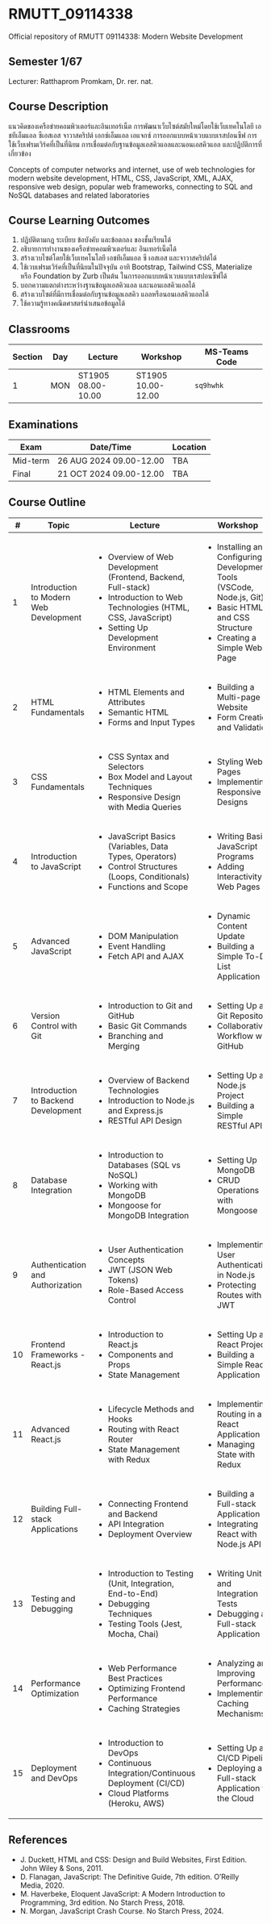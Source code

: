 # RMUTT_09114338
Official repository of RMUTT 09114338: Modern Website Development

## Semester 1/67
Lecturer: Ratthaprom Promkam, Dr. rer. nat.

## Course Description

แนวคิดของเครือข่ายคอมพิวเตอร์และอินเทอร์เน็ต การพัฒนาเว็บไซต์สมัยใหม่โดยใช้เว็บเทคโนโลยี เอชทีเอ็มแอล ซีเอสเอส จาวาสคริปต์ เอกซ์เอ็มแอล เอแจกซ์ การออกแบบหน้าเวบแบบเรสปอนซีฟ การใช้เว็บเฟรมเวิร์คที่เป็นที่นิยม การเชื่อมต่อกับฐานข้อมูลเอสคิวแอลและนอนเอสคิวแอล และปฏิบัติการที่เกี่ยวข้อง

Concepts of computer networks and internet, use of web technologies for modern website development, HTML, CSS, JavaScript, XML, AJAX, responsive web design, popular web frameworks, connecting to SQL and NoSQL databases and related laboratories

## Course Learning Outcomes

1. ปฏิบัติตามกฎ ระเบียบ ข้อบังคับ และข้อตกลง ของชั้นเรียนได้
2. อธิบายการทํางานของเครือข่ายคอมพิวเตอร์และ อินเทอร์เน็ตได้
3. สร้างเวบไซต์โดยใช้เว็บเทคโนโลยี เอชทีเอ็มแอล ซี เอสเอส และจาวาสคริปต์ได้
4. ใช้เวบเฟรมเวิร์คที่เป็นที่นิยมในปัจจุบัน อาทิ Bootstrap, Tailwind CSS, Materialize หรือ Foundation by Zurb เป็นต้น ในการออกแบบหน้าเวบแบบเรสปอนซีฟได้
5. บอกความแตกต่างระหว่างฐานข้อมูลเอสคิวแอล และนอนเอสคิวแอลได้
6. สร้างเวบไซต์ที่มีการเชื่อมต่อกับฐานข้อมูลเอสคิว แอลหรือนอนเอสคิวแอลได้
7. ใช้ความรู้ทางคณิตศาสตร์นําเสนอข้อมูลได้


## Classrooms

|Section| Day  |  Lecture  | Workshop | MS-Teams Code |
|--------|-------|----------|----------|---------------|
| 1     | MON    | ST1905 <br/> 08.00-10.00 | ST1905 <br/>10.00-12.00 | `sq9hwhk` |


## Examinations

| Exam  | Date/Time  | Location |
|-------|-------------|----------|
| Mid-term | 26 AUG 2024 09.00-12.00 | TBA |
| Final    | 21 OCT 2024 09.00-12.00 | TBA |


## Course Outline


<table>
  <thead>
    <tr>
      <th>#</th>
      <th>Topic</th>
      <th>Lecture</th>
      <th>Workshop</th>
    </tr>
  </thead>
  <tbody>
    <tr>
      <td>1</td>
      <td>Introduction to Modern Web Development</td>
      <td>
        <ul>
          <li>Overview of Web Development (Frontend, Backend, Full-stack)</li>
          <li>Introduction to Web Technologies (HTML, CSS, JavaScript)</li>
          <li>Setting Up Development Environment</li>
        </ul>
      </td>
      <td>
        <ul>
          <li>Installing and Configuring Development Tools (VSCode, Node.js, Git)</li>
          <li>Basic HTML and CSS Structure</li>
          <li>Creating a Simple Web Page</li>
        </ul>
      </td>
    </tr>
    <tr>
      <td>2</td>
      <td>HTML Fundamentals</td>
      <td>
        <ul>
          <li>HTML Elements and Attributes</li>
          <li>Semantic HTML</li>
          <li>Forms and Input Types</li>
        </ul>
      </td>
      <td>
        <ul>
          <li>Building a Multi-page Website</li>
          <li>Form Creation and Validation</li>
        </ul>
      </td>
    </tr>
    <tr>
      <td>3</td>
      <td>CSS Fundamentals</td>
      <td>
        <ul>
          <li>CSS Syntax and Selectors</li>
          <li>Box Model and Layout Techniques</li>
          <li>Responsive Design with Media Queries</li>
        </ul>
      </td>
      <td>
        <ul>
          <li>Styling Web Pages</li>
          <li>Implementing Responsive Designs</li>
        </ul>
      </td>
    </tr>
    <tr>
      <td>4</td>
      <td>Introduction to JavaScript</td>
      <td>
        <ul>
          <li>JavaScript Basics (Variables, Data Types, Operators)</li>
          <li>Control Structures (Loops, Conditionals)</li>
          <li>Functions and Scope</li>
        </ul>
      </td>
      <td>
        <ul>
          <li>Writing Basic JavaScript Programs</li>
          <li>Adding Interactivity to Web Pages</li>
        </ul>
      </td>
    </tr>
    <tr>
      <td>5</td>
      <td>Advanced JavaScript</td>
      <td>
        <ul>
          <li>DOM Manipulation</li>
          <li>Event Handling</li>
          <li>Fetch API and AJAX</li>
        </ul>
      </td>
      <td>
        <ul>
          <li>Dynamic Content Update</li>
          <li>Building a Simple To-Do List Application</li>
        </ul>
      </td>
    </tr>
    <tr>
      <td>6</td>
      <td>Version Control with Git</td>
      <td>
        <ul>
          <li>Introduction to Git and GitHub</li>
          <li>Basic Git Commands</li>
          <li>Branching and Merging</li>
        </ul>
      </td>
      <td>
        <ul>
          <li>Setting Up a Git Repository</li>
          <li>Collaborative Workflow with GitHub</li>
        </ul>
      </td>
    </tr>
    <tr>
      <td>7</td>
      <td>Introduction to Backend Development</td>
      <td>
        <ul>
          <li>Overview of Backend Technologies</li>
          <li>Introduction to Node.js and Express.js</li>
          <li>RESTful API Design</li>
        </ul>
      </td>
      <td>
        <ul>
          <li>Setting Up a Node.js Project</li>
          <li>Building a Simple RESTful API</li>
        </ul>
      </td>
    </tr>
    <tr>
      <td>8</td>
      <td>Database Integration</td>
      <td>
        <ul>
          <li>Introduction to Databases (SQL vs NoSQL)</li>
          <li>Working with MongoDB</li>
          <li>Mongoose for MongoDB Integration</li>
        </ul>
      </td>
      <td>
        <ul>
          <li>Setting Up MongoDB</li>
          <li>CRUD Operations with Mongoose</li>
        </ul>
      </td>
    </tr>
    <tr>
      <td>9</td>
      <td>Authentication and Authorization</td>
      <td>
        <ul>
          <li>User Authentication Concepts</li>
          <li>JWT (JSON Web Tokens)</li>
          <li>Role-Based Access Control</li>
        </ul>
      </td>
      <td>
        <ul>
          <li>Implementing User Authentication in Node.js</li>
          <li>Protecting Routes with JWT</li>
        </ul>
      </td>
    </tr>
    <tr>
      <td>10</td>
      <td>Frontend Frameworks - React.js</td>
      <td>
        <ul>
          <li>Introduction to React.js</li>
          <li>Components and Props</li>
          <li>State Management</li>
        </ul>
      </td>
      <td>
        <ul>
          <li>Setting Up a React Project</li>
          <li>Building a Simple React Application</li>
        </ul>
      </td>
    </tr>
    <tr>
      <td>11</td>
      <td>Advanced React.js</td>
      <td>
        <ul>
          <li>Lifecycle Methods and Hooks</li>
          <li>Routing with React Router</li>
          <li>State Management with Redux</li>
        </ul>
      </td>
      <td>
        <ul>
          <li>Implementing Routing in a React Application</li>
          <li>Managing State with Redux</li>
        </ul>
      </td>
    </tr>
    <tr>
      <td>12</td>
      <td>Building Full-stack Applications</td>
      <td>
        <ul>
          <li>Connecting Frontend and Backend</li>
          <li>API Integration</li>
          <li>Deployment Overview</li>
        </ul>
      </td>
      <td>
        <ul>
          <li>Building a Full-stack Application</li>
          <li>Integrating React with Node.js API</li>
        </ul>
      </td>
    </tr>
    <tr>
      <td>13</td>
      <td>Testing and Debugging</td>
      <td>
        <ul>
          <li>Introduction to Testing (Unit, Integration, End-to-End)</li>
          <li>Debugging Techniques</li>
          <li>Testing Tools (Jest, Mocha, Chai)</li>
        </ul>
      </td>
      <td>
        <ul>
          <li>Writing Unit and Integration Tests</li>
          <li>Debugging a Full-stack Application</li>
        </ul>
      </td>
    </tr>
    <tr>
      <td>14</td>
      <td>Performance Optimization</td>
      <td>
        <ul>
          <li>Web Performance Best Practices</li>
          <li>Optimizing Frontend Performance</li>
          <li>Caching Strategies</li>
        </ul>
      </td>
      <td>
        <ul>
          <li>Analyzing and Improving Performance</li>
          <li>Implementing Caching Mechanisms</li>
        </ul>
      </td>
    </tr>
    <tr>
      <td>15</td>
      <td>Deployment and DevOps</td>
      <td>
        <ul>
          <li>Introduction to DevOps</li>
          <li>Continuous Integration/Continuous Deployment (CI/CD)</li>
          <li>Cloud Platforms (Heroku, AWS)</li>
        </ul>
      </td>
      <td>
        <ul>
          <li>Setting Up a CI/CD Pipeline</li>
          <li>Deploying a Full-stack Application to the Cloud</li>
        </ul>
      </td>
    </tr>
  </tbody>
</table>


## References

- J. Duckett, HTML and CSS: Design and Build Websites, First Edition. John Wiley & Sons, 2011.
- D. Flanagan, JavaScript: The Definitive Guide, 7th edition. O’Reilly Media, 2020.
- M. Haverbeke, Eloquent JavaScript: A Modern Introduction to Programming, 3rd edition. No Starch Press, 2018.
- N. Morgan, JavaScript Crash Course. No Starch Press, 2024.
